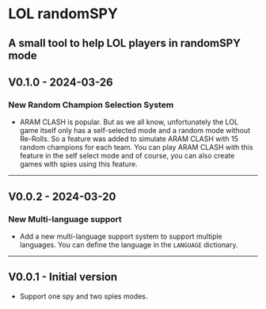 # LOL randomSPY

A small tool to help LOL players in randomSPY mode
---
## V0.1.0 - 2024-03-26
### New Random Champion Selection System
- ARAM CLASH is popular. But as we all know, unfortunately the LOL game itself only has a self-selected mode and a random mode without Re-Rolls. So a feature was added to simulate ARAM CLASH with 15 random champions for each team. You can play ARAM CLASH with this feature in the self select mode and of course, you can also create games with spies using this feature.

---
## V0.0.2 - 2024-03-20
### New Multi-language support
- Add a new multi-language support system to support multiple languages. You can define the language in the `LANGUAGE` dictionary.

---
## V0.0.1 - Initial version
- Support one spy and two spies modes.
